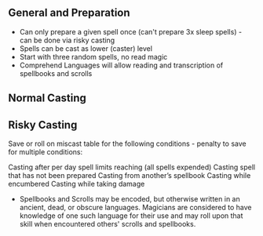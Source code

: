 ## General and Preparation

* Can only prepare a given spell once (can't prepare 3x sleep spells) - can be done via risky casting
* Spells can be cast as lower (caster) level
* Start with three random spells, no read magic
* Comprehend Languages will allow reading and transcription of spellbooks and scrolls

## Normal Casting


## Risky Casting
Save or roll on miscast table for the following conditions - penalty to save for multiple conditions:

Casting after per day spell limits reaching (all spells expended)
Casting spell that has not been prepared
Casting from another’s spellbook
Casting while encumbered
Casting while taking damage


* Spellbooks and Scrolls may be encoded, but otherwise written in an ancient, dead, or obscure languages.  Magicians are considered to have knowledge of one such language for their use and may roll upon that skill when encountered others' scrolls and spellbooks.